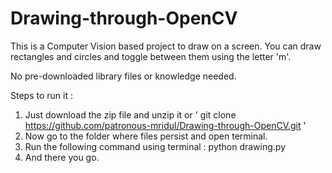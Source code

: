 # Drawing-through-OpenCV

This is a Computer Vision based project to draw on a screen. You can draw rectangles and circles and toggle between them using the letter 'm'.

No pre-downloaded library files or knowledge needed.

Steps to run it :

1. Just download the zip file and unzip it or ' git clone https://github.com/patronous-mridul/Drawing-through-OpenCV.git '
2. Now go to the folder where files persist and open terminal.
3. Run the following command using terminal :
      python drawing.py
4. And there you go.




